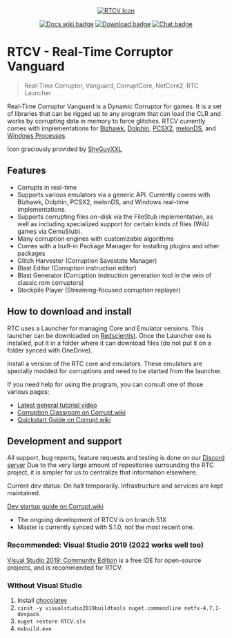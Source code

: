 <p align="center">
    <a href="https://corrupt.wiki/"><img src="Assets/Graphical Assets/Vanguard/icon.ico" alt="RTCV Icon" /></a>
</p>

<p align="center">
    <!-- Github action -->
    <!-- <a href="https://github.com/ircluzar/RTCV/actions?query=workflow%3ABuild+branch%505"><img src="https://github.com/ircluzar/RTCV/workflows/Build/badge.svg?branch=505" alt="Build status badge" /></a> -->
    <!-- Wiki -->
    <a href="https://corrupt.wiki/"><img src="https://img.shields.io/badge/docs-corrupt.wiki-blue.svg" alt="Docs wiki badge" /></a>
    <!-- Download -->
    <a href="https://redscientist.com/rtc"><img src="https://img.shields.io/badge/download-RTC-red.svg" alt="Download badge" /></a>
    <!-- Discord -->
    <a href="https://redscientist.com/discord"><img src="https://img.shields.io/discord/279664862836031488.svg" alt="Chat badge" /></a>
    <!-- CodeCov -->
    <!-- <a href="https://codecov.io/gh/redscientistlabs/RTCV/branch/506"><img alt="Codecov" src="https://codecov.io/gh/redscientistlabs/RTCV/branch/506/graph/badge.svg"></a> -->
</p>

# RTCV - Real-Time Corruptor Vanguard

 > Real-Time Corruptor, Vanguard, CorruptCore, NetCore2, RTC Launcher

Real-Time Corruptor Vanguard is a Dynamic Corruptor for games. It is a set of libraries that can be rigged up to any program that can load the CLR and works by corrupting data in memory to force glitches. RTCV currently comes with implementations for [Bizhawk](https://github.com/ircluzar/Bizhawk-Vanguard), [Dolphin](https://github.com/NarryG/dolphin-vanguard/), [PCSX2](https://github.com/NarryG/pcsx2-Vanguard), [melonDS](https://github.com/narryg/melonds-vanguard), and [Windows Processes](https://github.com/narryg/processstub-vanguard).

Icon graciously provided by [ShyGuyXXL](https://twitter.com/shyguyxxl)

## Features
- Corrupts in real-time
- Supports various emulators via a generic API. Currently comes with Bizhawk, Dolphin, PCSX2, melonDS, and Windows real-time implementations.
- Supports corrupting files on-disk via the FileStub implementation, as well as including specialized support for certain kinds of files (WiiU games via CemuStub).
- Many corruption engines with customizable algorithms
- Comes with a built-in Package Manager for installing plugins and other packages
- Glitch Harvester (Corruption Savestate Manager)
- Blast Editor (Corruption instruction editor)
- Blast Generator (Corruption instruction generation tool in the vein of classic rom corruptors)
- Stockpile Player (Streaming-focused corruption replayer)

## How to download and install

RTC uses a Launcher for managing Core and Emulator versions. This launcher can be downloaded on [Redscientist](https://redscientist.com/RTC).
Once the Launcher exe is installed, put it in a folder where it can download files (do not put it on a folder synced with OneDrive).

Install a version of the RTC core and emulators. These emulators are specially modded for corruptions and need to be started from the launcher.

If you need help for using the program, you can consult one of those various pages:
- [Latest general tutorial video](http://rtctutorialvideo.r5x.cc/)
- [Corruption Classroom on Corrupt.wiki](https://corrupt.wiki/rtcv/beginner-guides/corruption-classroom)
- [Quickstart Guide on Corrupt.wiki](https://corrupt.wiki/rtcv/beginner-guides/quickstart-guide)

## Development and support

All support, bug reports, feature requests and testing is done on our [Discord server](https://redscientist.com/discord) 
Due to the very large amount of repositories surrounding the RTC project, it is simpler for us to centralize that information elsewhere.

Current dev status: On halt temporarily. Infrastructure and services are kept maintained.

[Dev startup guide on Corrupt.wiki](https://corrupt.wiki/rtcv/other-rtc-guides/rtcv-dev-startup-guide)

- The ongoing development of RTCV is on branch 51X
- Master is currently synced with 5.1.0, not the most recent one.

### Recommended: Visual Studio 2019 (2022 works well too)
[Visual Studio 2019: Community Edition](https://visualstudio.microsoft.com/vs/community/) is a free IDE for open-source projects, and is recommended for RTCV.

### Without Visual Studio

1. Install [chocolatey](https://chocolatey.org/install)
1. `cinst -y visualstudio2019buildtools nuget.commandline netfx-4.7.1-devpack`
1. `nuget restore RTCV.sln`
1. `msbuild.exe`
